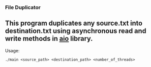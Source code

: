 ### File Duplicator

This program duplicates any source.txt into destination.txt using asynchronous read and write methods in [aio](http://man7.org/linux/man-pages/man7/aio.7.html) library.
---

Usage: 

`./main <source_path> <destination_path> <number_of_threads>`


